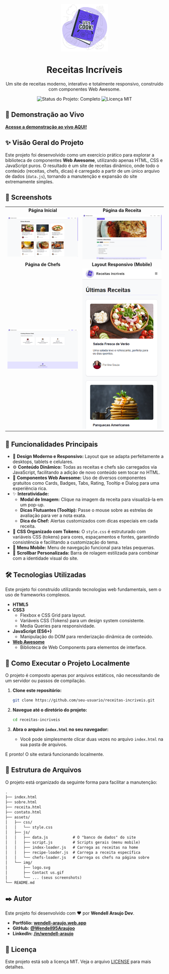 <p align="center">
  <img src="assets/img/logo.svg" alt="Logo Receitas Incríveis" width="150"/>
</p>

<h1 align="center">
  Receitas Incríveis
</h1>

<p align="center">
  Um site de receitas moderno, interativo e totalmente responsivo, construído com componentes Web Awesome.
</p>

<p align="center">
  <img src="https://img.shields.io/badge/Status-Completo-brightgreen?style=for-the-badge" alt="Status do Projeto: Completo">
  <img src="https://img.shields.io/badge/Licen%C3%A7a-MIT-blue?style=for-the-badge" alt="Licença MIT">
</p>

## 🚀 Demonstração ao Vivo

**[Acesse a demonstração ao vivo AQUI!](https://receitas-incriveis-wma.web.app)**

## ✨ Visão Geral do Projeto

Este projeto foi desenvolvido como um exercício prático para explorar a biblioteca de componentes **Web Awesome**, utilizando apenas HTML, CSS e JavaScript puros. O resultado é um site de receitas dinâmico, onde todo o conteúdo (receitas, chefs, dicas) é carregado a partir de um único arquivo de dados (`data.js`), tornando a manutenção e expansão do site extremamente simples.

## 📸 Screenshots

<table width="100%">
  <tr>
    <td align="center"><strong>Página Inicial</strong></td>
    <td align="center"><strong>Página da Receita</strong></td>
  </tr>
  <tr>
    <td><img src="assets/img/screenshot-home.png" alt="Screenshot da Página Inicial"></td>
    <td><img src="assets/img/screenshot-receita.png" alt="Screenshot da Página da Receita"></td>
  </tr>
  <tr>
    <td align="center"><strong>Página de Chefs</strong></td>
    <td align="center"><strong>Layout Responsivo (Mobile)</strong></td>
  </tr>
  <tr>
    <td><img src="assets/img/screenshot-chefs.png" alt="Screenshot da Página de Chefs"></td>
    <td><img src="assets/img/screenshot-mobile.png" alt="Screenshot do site em um dispositivo móvel"></td>
  </tr>
</table>

## 🎯 Funcionalidades Principais

*   🎨 **Design Moderno e Responsivo:** Layout que se adapta perfeitamente a desktops, tablets e celulares.
*   ⚙️ **Conteúdo Dinâmico:** Todas as receitas e chefs são carregados via JavaScript, facilitando a adição de novo conteúdo sem tocar no HTML.
*   🧩 **Componentes Web Awesome:** Uso de diversos componentes gratuitos como Cards, Badges, Tabs, Rating, Tooltip e Dialog para uma experiência rica.
*   ✨ **Interatividade:**
    *   **Modal de Imagem:** Clique na imagem da receita para visualizá-la em um pop-up.
    *   **Dicas Flutuantes (Tooltip):** Passe o mouse sobre as estrelas de avaliação para ver a nota exata.
    *   **Dica do Chef:** Alertas customizados com dicas especiais em cada receita.
*   🎨 **CSS Organizado com Tokens:** O `style.css` é estruturado com variáveis CSS (tokens) para cores, espaçamentos e fontes, garantindo consistência e facilitando a customização do tema.
*   📱 **Menu Mobile:** Menu de navegação funcional para telas pequenas.
*   📜 **Scrollbar Personalizada:** Barra de rolagem estilizada para combinar com a identidade visual do site.

## 🛠️ Tecnologias Utilizadas

Este projeto foi construído utilizando tecnologias web fundamentais, sem o uso de frameworks complexos.

*   **HTML5**
*   **CSS3**
    *   Flexbox e CSS Grid para layout.
    *   Variáveis CSS (Tokens) para um design system consistente.
    *   Media Queries para responsividade.
*   **JavaScript (ES6+)**
    *   Manipulação do DOM para renderização dinâmica de conteúdo.
*   **[Web Awesome](https://webawesome.com/)**
    *   Biblioteca de Web Components para elementos de interface.

## 🚀 Como Executar o Projeto Localmente

O projeto é composto apenas por arquivos estáticos, não necessitando de um servidor ou passos de compilação.

1.  **Clone este repositório:**
    ```bash
    git clone https://github.com/seu-usuario/receitas-incriveis.git
    ```

2.  **Navegue até o diretório do projeto:**
    ```bash
    cd receitas-incriveis
    ```

3.  **Abra o arquivo `index.html` no seu navegador:**
    *   Você pode simplesmente clicar duas vezes no arquivo `index.html` na sua pasta de arquivos.

E pronto! O site estará funcionando localmente.

## 📂 Estrutura de Arquivos

O projeto está organizado da seguinte forma para facilitar a manutenção:

```
.
├── index.html
├── sobre.html
├── receita.html
├── contato.html
├── assets/
│   ├── css/
│   │   └── style.css
│   ├── js/
│   │   ├── data.js           # O "banco de dados" do site
│   │   ├── script.js         # Scripts gerais (menu mobile)
│   │   ├── index-loader.js   # Carrega as receitas na home
│   │   ├── recipe-loader.js  # Carrega a receita específica
│   │   └── chefs-loader.js   # Carrega os chefs na página sobre
│   └── img/
│       ├── logo.svg
│       ├── Contact us.gif
│       └── ... (seus screenshots)
└── README.md
```

## ✒️ Autor

Este projeto foi desenvolvido com ❤️ por **Wendell Araujo Dev**.

*   **Portfólio:** **[wendell-araujo.web.app](https://wendell-araujo.web.app/)**
*   **GitHub:** **[@Wendell95Araujoo](https://github.com/Wendell95Araujo)**
*   **LinkedIn:** **[/in/wendell-araujo](linkedin.com/in/wendell-araujo/)**

## 📄 Licença

Este projeto está sob a licença MIT. Veja o arquivo [LICENSE](LICENSE) para mais detalhes.
